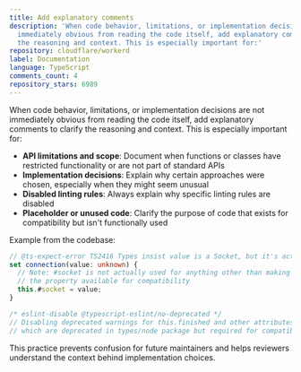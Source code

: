 ```yaml
---
title: Add explanatory comments
description: 'When code behavior, limitations, or implementation decisions are not
  immediately obvious from reading the code itself, add explanatory comments to clarify
  the reasoning and context. This is especially important for:'
repository: cloudflare/workerd
label: Documentation
language: TypeScript
comments_count: 4
repository_stars: 6989
---
```


When code behavior, limitations, or implementation decisions are not immediately obvious from reading the code itself, add explanatory comments to clarify the reasoning and context. This is especially important for:

- **API limitations and scope**: Document when functions or classes have restricted functionality or are not part of standard APIs
- **Implementation decisions**: Explain why certain approaches were chosen, especially when they might seem unusual
- **Disabled linting rules**: Always explain why specific linting rules are disabled
- **Placeholder or unused code**: Clarify the purpose of code that exists for compatibility but isn't functionally used

Example from the codebase:
```typescript
// @ts-expect-error TS2416 Types insist value is a Socket, but it's actually unknown
set connection(value: unknown) {
  // Note: #socket is not actually used for anything other than making 
  // the property available for compatibility
  this.#socket = value;
}

/* eslint-disable @typescript-eslint/no-deprecated */
// Disabling deprecated warnings for this.finished and other attributes 
// which are deprecated in types/node package but required for compatibility
```

This practice prevents confusion for future maintainers and helps reviewers understand the context behind implementation choices.